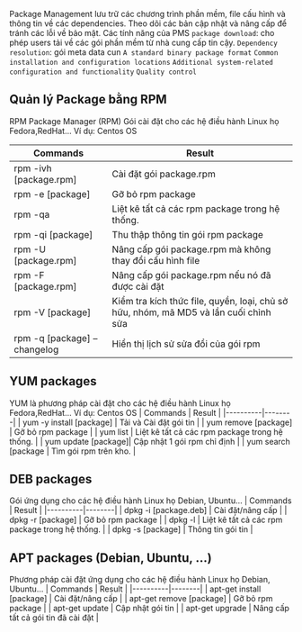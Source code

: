 Package Management lưu trữ các chương trình phần mềm, file cấu hình và thông tin về các dependencies. Theo dõi các bản cập nhật và nâng cấp để tránh các lỗi về bảo mật.
Các tính năng của PMS
`package download`: cho phép users tải về các gói phần mềm từ nhà cung cấp tin cậy.
`Dependency resolution`: gói meta data cun
`A standard binary package format`
`Common installation and configuration locations`
`Additional system-related configuration and functionality`
`Quality control`
## Quản lý Package bằng RPM
RPM Package Manager (RPM) Gói cài đặt cho các hệ điều hành Linux họ Fedora,RedHat… Ví dụ: Centos OS

| Commands | Result |
|----------|--------|
| rpm -ivh [package.rpm] | Cài đặt gói package.rpm |
| rpm -e [package] | Gỡ bỏ rpm package |
| rpm -qa | Liệt kê tất cả các rpm package trong hệ thống. |
| rpm -qi [package] | Thu thập thông tin gói rpm package |
| rpm -U [package.rpm] | Nâng cấp gói package.rpm mà không thay đổi cấu hình file |
| rpm -F [package.rpm] | Nâng cấp gói package.rpm nếu nó đã được cài đặt |
| rpm -V [package] | Kiểm tra kích thức file, quyền, loại, chủ sở hữu, nhóm, mã MD5 và lần cuối chỉnh sửa |
| rpm -q [package] –changelog | Hiển thị lịch sử sửa đổi của gói rpm |

## YUM packages
YUM là phương pháp cài đặt cho các hệ điều hành Linux họ Fedora,RedHat… Ví dụ: Centos OS
| Commands | Result |
|----------|--------|
| yum -y install [package] | Tải và Cài đặt gói tin |
| yum remove [package] | Gỡ bỏ rpm package |
| yum list | Liệt kê tất cả các rpm package trong hệ thống. |
| yum update [package]| Cập nhật 1 gói rpm chỉ định |
| yum search [package | Tìm gói rpm trên kho. |

## DEB packages 
Gói ứng dụng cho các hệ điều hành Linux họ Debian, Ubuntu…
| Commands | Result |
|----------|--------|
| dpkg -i [package.deb] | Cài đặt/nâng cấp |
| dpkg -r [package] | Gỡ bỏ rpm package |
| dpkg -l | Liệt kê tất cả các rpm package trong hệ thống. |
| dpkg -s [package] | Thông tin gói tin |

## APT packages (Debian, Ubuntu, …)
Phương pháp cài đặt ứng dụng cho các hệ điều hành Linux họ Debian, Ubuntu…
| Commands | Result |
|----------|--------|
| apt-get install [package] | Cài đặt/nâng cấp |
| apt-get remove [package] | Gỡ bỏ rpm package |
| apt-get update | Cập nhật gói tin |
| apt-get upgrade | Nâng cấp tất cả gói tin đã cài đặt |

